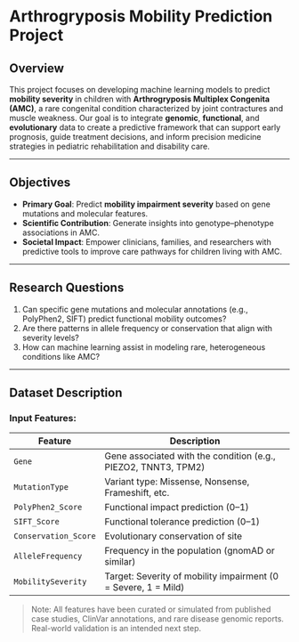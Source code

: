 # Arthrogryposis Mobility Prediction Project

## Overview

This project focuses on developing machine learning models to predict **mobility severity** in children with **Arthrogryposis Multiplex Congenita (AMC)**, a rare congenital condition characterized by joint contractures and muscle weakness. Our goal is to integrate **genomic**, **functional**, and **evolutionary** data to create a predictive framework that can support early prognosis, guide treatment decisions, and inform precision medicine strategies in pediatric rehabilitation and disability care.

---

## Objectives

- **Primary Goal**: Predict **mobility impairment severity** based on gene mutations and molecular features.
- **Scientific Contribution**: Generate insights into genotype–phenotype associations in AMC.
- **Societal Impact**: Empower clinicians, families, and researchers with predictive tools to improve care pathways for children living with AMC.

---

##  Research Questions

1. Can specific gene mutations and molecular annotations (e.g., PolyPhen2, SIFT) predict functional mobility outcomes?
2. Are there patterns in allele frequency or conservation that align with severity levels?
3. How can machine learning assist in modeling rare, heterogeneous conditions like AMC?

---

## Dataset Description

### Input Features:
| Feature              | Description |
|----------------------|-------------|
| `Gene`               | Gene associated with the condition (e.g., PIEZO2, TNNT3, TPM2) |
| `MutationType`       | Variant type: Missense, Nonsense, Frameshift, etc. |
| `PolyPhen2_Score`    | Functional impact prediction (0–1) |
| `SIFT_Score`         | Functional tolerance prediction (0–1) |
| `Conservation_Score` | Evolutionary conservation of site |
| `AlleleFrequency`    | Frequency in the population (gnomAD or similar) |
| `MobilitySeverity`   | Target: Severity of mobility impairment (0 = Severe, 1 = Mild) |

> Note: All features have been curated or simulated from published case studies, ClinVar annotations, and rare disease genomic reports. Real-world validation is an intended next step.



